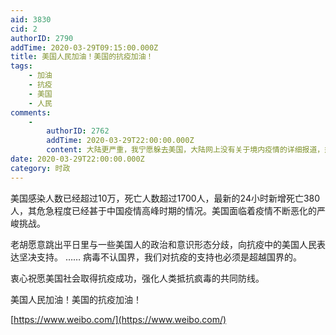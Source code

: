 ```yaml
---
aid: 3830
cid: 2
authorID: 2790
addTime: 2020-03-29T09:15:00.000Z
title: 美国人民加油！美国的抗疫加油！
tags:
    - 加油
    - 抗疫
    - 美国
    - 人民
comments:
    -
        authorID: 2762
        addTime: 2020-03-29T22:00:00.000Z
        content: 大陆更严重，我宁愿躲去美国，大陆网上没有关于境内疫情的详细报道，热搜全是国外的坏消息，感觉情况应该好不到哪里去。
date: 2020-03-29T22:00:00.000Z
category: 时政
---
```


美国感染人数已经超过10万，死亡人数超过1700人，最新的24小时新增死亡380人，其危急程度已经甚于中国疫情高峰时期的情况。美国面临着疫情不断恶化的严峻挑战。

老胡愿意跳出平日里与一些美国人的政治和意识形态分歧，向抗疫中的美国人民表达坚决支持。 …… 病毒不认国界，我们对抗疫的支持也必须是超越国界的。

衷心祝愿美国社会取得抗疫成功，强化人类抵抗疯毒的共同防线。

美国人民加油！美国的抗疫加油！

[https://www.weibo.com/](https://www.weibo.com/)
